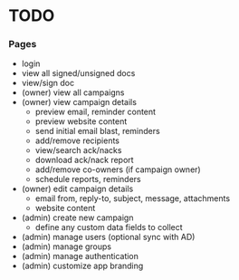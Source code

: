 # TODO

### Pages
  - login
  - view all signed/unsigned docs
  - view/sign doc
  - (owner) view all campaigns
  - (owner) view campaign details
    - preview email, reminder content
    - preview website content
    - send initial email blast, reminders
    - add/remove recipients
    - view/search ack/nacks
    - download ack/nack report
    - add/remove co-owners (if campaign owner)
    - schedule reports, reminders
  - (owner) edit campaign details
    - email from, reply-to, subject, message, attachments
    - website content
  - (admin) create new campaign
    - define any custom data fields to collect
  - (admin) manage users (optional sync with AD)
  - (admin) manage groups
  - (admin) manage authentication
  - (admin) customize app branding
  